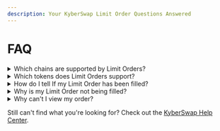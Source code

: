 ```yaml
---
description: Your KyberSwap Limit Order Questions Answered
---
```


# FAQ

<details>

<summary>Which chains are supported by Limit Orders?</summary>

Limit Orders are a new feature that we are gradually releasing to various chains. It is currently available for use in token swaps on the following chains:

* Ethereum
* BNB Chain
* Polygon
* Avalanche
* Arbitrum
* Optimism
* Fantom

Please refer to [Supported Exchanges and Networks](../../getting-started/supported-exchanges-and-networks.md) for further details.

</details>

<details>

<summary>Which tokens does Limit Orders support?</summary>

KyberSwap whitelists well-known tokens for ease of access, but you can import custom tokens that meet the ERC20 standard via our user interface. For more information on how to do this, please refer to [Add Your Favourite Tokens](../kyberswap-interface/user-guides/add-your-favourite-tokens.md).

</details>

<details>

<summary>How do I tell If my Limit Order has been filled?</summary>

Under your Active Orders, you should be able to see a yellow progress bar if your order has been partially filled. You can click on the dropdown button next to the order to see the individual taker orders that partially filled your limit order.

<img src="https://support.kyberswap.com/hc/article_attachments/14668248790041" alt="001_FilledProgress.png" data-size="original">

If you cannot find your order on the Active Orders tab, it may have been completely filled. Filled limit orders appear under your Order History and have a full green progress bar. You can click on the dropdown button next to the order to see the individual taker orders that contributed to filling your limit order.

<img src="https://support.kyberswap.com/hc/article_attachments/14668248798489" alt="002_100PercentFilledGreen.png" data-size="original">

</details>

<details>

<summary>Why is my Limit Order not being filled?</summary>

Here are a few common reasons for Limit Orders not being filled.

#### The exact limit order price target might not have been reached.

There might be a difference in the the price of your limit order and the current market price. The chance of your order being filled increases as the market price gets closer to your order’s price.

#### The order might not have been profitable for a taker.

Takers must consider the order's size, gas fees, and personal profit margin before deciding to fill your order. Furthermore, some takers might only fill part of your limit order, and then seek out more profitable orders elsewhere.

#### The order involves tokens that have low trading volumes.

Orders that involve exotic tokens or token pairs may have fewer takers to fill the order.

</details>

<details>

<summary>Why can't I view my order?</summary>

There are several factors that can make you not see your order:

* The transactions might not have been signed before placing
* The order was already executed (you can check in Order History tab)
* The page needs to be refreshed.

</details>

Still can't find what you're looking for? Check out the [KyberSwap Help Center](https://support.kyberswap.com/hc/en-us).
